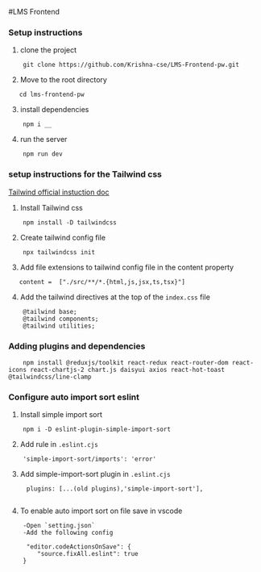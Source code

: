 #LMS Frontend

### Setup instructions
1. clone the project
```
    git clone https://github.com/Krishna-cse/LMS-Frontend-pw.git
```
2. Move to the root directory
```
   cd lms-frontend-pw
```

3. install dependencies
```
    npm i __
```

4. run the server
```
    npm run dev
```

### setup instructions for the Tailwind css

[Tailwind official instuction doc](https://tailwindcss.com/docs/installation)

1. Install Tailwind css
```
    npm install -D tailwindcss
```

2. Create tailwind config file
```
    npx tailwindcss init
```

3. Add file extensions to tailwind config file in the content property
```
   content =  ["./src/**/*.{html,js,jsx,ts,tsx}"]
```

4. Add the tailwind directives at the top of the `index.css` file
```
    @tailwind base;
    @tailwind components;
    @tailwind utilities;
```

### Adding plugins and dependencies

```
    npm install @reduxjs/toolkit react-redux react-router-dom react-icons react-chartjs-2 chart.js daisyui axios react-hot-toast @tailwindcss/line-clamp
```

### Configure auto import sort eslint

1. Install simple import sort
```
    npm i -D eslint-plugin-simple-import-sort
```

2. Add rule in `.eslint.cjs`
```
    'simple-import-sort/imports': 'error'
```

3. Add simple-import-sort plugin in `.eslint.cjs`
```
     plugins: [...(old plugins),'simple-import-sort'],
 
```

4. To enable auto import sort on file save in vscode
```
    -Open `setting.json`
    -Add the following config

     "editor.codeActionsOnSave": {
        "source.fixAll.eslint": true
    }

```